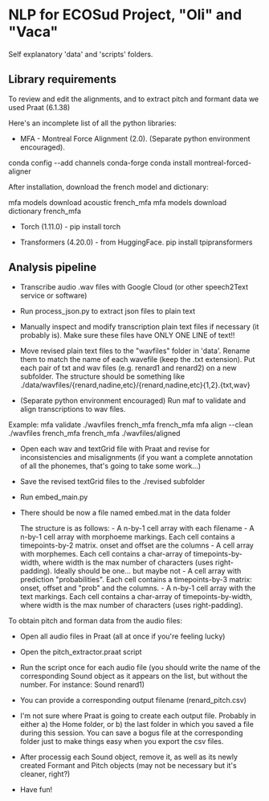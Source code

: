 # NLP for ECOSud Project, "Oli" and "Vaca"

Self explanatory 'data' and 'scripts' folders.


## Library requirements

To review and edit the alignments, and to extract pitch and formant data we used Praat (6.1.38)

Here's an incomplete list of all the python libraries:

- MFA - Montreal Force Alignment (2.0). (Separate python environment encouraged). 

conda config --add channels conda-forge
conda install montreal-forced-aligner

After installation, download the french model and dictionary: 

mfa models download acoustic french_mfa
mfa models download dictionary french_mfa

- Torch (1.11.0) - pip install torch

- Transformers (4.20.0) - from HuggingFace. pip install tpipransformers


## Analysis pipeline

- Transcribe audio .wav files with Google Cloud (or other speech2Text service or software)

- Run process_json.py to extract json files to plain text

- Manually inspect and modify transcription plain text files if necessary (it probably is). Make sure these files have ONLY ONE LINE of text!!

- Move revised plain text files to the "wavfiles" folder in 'data'. Rename them to match the name of each wavefile (keep the .txt extension). Put each pair of txt and wav files (e.g. renard1 and renard2) on a new subfolder. The structure should be something like ./data/wavfiles/{renard,nadine,etc}/{renard,nadine,etc}{1,2}.{txt,wav}

- (Separate python environment encouraged) Run maf to validate and align transcriptions to wav files. 

Example: 
mfa validate ./wavfiles french_mfa french_mfa
mfa align --clean ./wavfiles french_mfa french_mfa ./wavfiles/aligned

- Open each wav and textGrid file with Praat and revise for inconsistencies and misalignments (if you want a complete annotation of all the phonemes, that's going to take some work...)

- Save the revised textGrid files to the ./revised subfolder

- Run embed_main.py

- There should be now a file named embed.mat in the data folder

    The structure is as follows:
        - A n-by-1 cell array with each filename
        - A n-by-1 cell array with morphoeme markings. Each cell contains a timepoints-by-2 matrix. onset and offset are the columns
        - A cell array with morphemes. Each cell contains a char-array of timepoints-by-width, where width is the max number of characters (uses right-padding). Ideally should be one... but maybe not
        - A cell array with prediction "probabilities". Each cell contains a timepoints-by-3 matrix: onset, offset and "prob" and the columns.
        - A n-by-1 cell array with the text markings. Each cell contains a char-array of timepoints-by-width, where width is the max number of characters (uses right-padding).
        
To obtain pitch and forman data from the audio files:

- Open all audio files in Praat (all at once if you're feeling lucky)

- Open the pitch_extractor.praat script

- Run the script once for each audio file (you should write the name of the corresponding Sound object as it appears on the list, but without the number. For instance: Sound renard1)

- You can provide a corresponding output filename (renard_pitch.csv)

- I'm not sure where Praat is going to create each output file. Probably in either a) the Home folder, or b) the last folder in which you saved a file during this session. You can save a bogus file at the corresponding folder just to make things easy when you export the csv files.

- After processig each Sound object, remove it, as well as its newly created Formant and Pitch objects (may not be necessary but it's cleaner, right?)

- Have fun!

